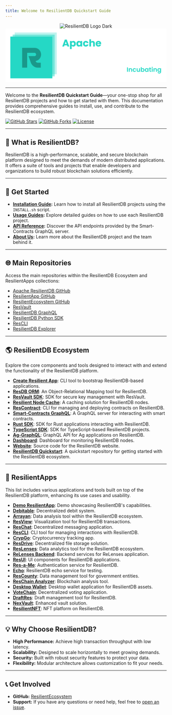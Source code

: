 ```yaml
---
title: Welcome to ResilientDB Quickstart Guide
---
```


<center>
<!-- Light mode logo -->
<img src="https://expolab.org/images/apache-resilientdb-dark.svg" alt="ResilientDB Logo Dark" class="logo logo-dark">

<!-- Dark mode logo -->
<img src="images/logo.svg" alt="ResilientDB Logo Light" class="logo logo-light">
</center>

---

Welcome to the **ResilientDB Quickstart Guide**—your one-stop shop for all ResilientDB projects and how to get started with them. This documentation provides comprehensive guides to install, use, and contribute to the ResilientDB ecosystem.

[![GitHub Stars](https://img.shields.io/github/stars/apache/incubator-resilientdb?style=social)](https://github.com/apache/incubator-resilientdb)
[![GitHub Forks](https://img.shields.io/github/forks/apache/incubator-resilientdb?style=social)](/https://github.com/apache/incubator-resilientdb/fork)
[![License](https://img.shields.io/github/license/apache/incubator-resilientdb)](LICENSE)

---

## 🚀 **What is ResilientDB?**

ResilientDB is a high-performance, scalable, and secure blockchain platform designed to meet the demands of modern distributed applications. It offers a suite of tools and projects that enable developers and organizations to build robust blockchain solutions efficiently.

---

## 📖 **Get Started**

- **[Installation Guide](installation/):** Learn how to install all ResilientDB projects using the `INSTALL.sh` script.
- **[Usage Guides](usage/):** Explore detailed guides on how to use each ResilientDB project.
- **[API Reference](api.md):** Discover the API endpoints provided by the Smart-Contracts GraphQL server.
- **[About Us](about/):** Learn more about the ResilientDB project and the team behind it.

---

## 🌐 **Main Repositories**

Access the main repositories within the ResilientDB Ecosystem and ResilientApps collections:

- [Apache ResilientDB GitHub](https://github.com/apache/incubator-resilientdb)
- [ResilientApp GitHub](https://github.com/ResilientApp)
- [ResilientEcosystem GitHub](https://github.com/ResilientEcosystem)
- [ResVault](https://github.com/apache/incubator-resilientdb-resvault)
- [ResilientDB GraphQL](https://github.com/apache/incubator-resilientdb-graphql)
- [ResilientDB Python SDK](https://github.com/apache/incubator-resilientdb-python-sdk)
- [ResCLI](https://github.com/ResilientApp/ResCLI)
- [ResilientDB Explorer](https://github.com/apache/incubator-resilientdb-explorer)

---

## 🌎 **ResilientDB Ecosystem**

Explore the core components and tools designed to interact with and extend the functionality of the ResilientDB platform.

- **[Create Resilient App](https://github.com/ResilientEcosystem/create-resilient-app)**: CLI tool to bootstrap ResilientDB-based applications.
- **[ResDB ORM](https://github.com/ResilientEcosystem/ResDB-ORM)**: An Object-Relational Mapping tool for ResilientDB.
- **[ResVault SDK](https://github.com/ResilientEcosystem/resvault-sdk)**: SDK for secure key management with ResVault.
- **[Resilient Node Cache](https://github.com/ResilientEcosystem/resilient-node-cache)**: A caching solution for ResilientDB nodes.
- **[ResContract](https://github.com/ResilientEcosystem/ResContract)**: CLI for managing and deploying contracts on ResilientDB.
- **[Smart-Contracts GraphQL](https://github.com/ResilientEcosystem/smart-contracts-graphql)**: A GraphQL server for interacting with smart contracts.
- **[Rust SDK](https://github.com/ResilientEcosystem/rust_sdk)**: SDK for Rust applications interacting with ResilientDB.
- **[TypeScript SDK](https://github.com/ResilientEcosystem/typescript_sdk)**: SDK for TypeScript-based ResilientDB projects.
- **[Ag-GraphQL](https://github.com/ResilientEcosystem/ResilientDB-Ag-GraphQL)**: GraphQL API for Ag applications on ResilientDB.
- **[Dashboard](https://github.com/ResilientEcosystem/dashboard)**: Dashboard for monitoring ResilientDB nodes.
- **[Website](https://github.com/ResilientEcosystem/website)**: Source code for the ResilientDB website.
- **[ResilientDB Quickstart](https://github.com/ResilientEcosystem/resilientdb-quickstart)**: A quickstart repository for getting started with the ResilientDB ecosystem.

---

## 📱 **ResilientApps**

This list includes various applications and tools built on top of the ResilientDB platform, enhancing its use cases and usability.

- **[Demo ResilientApp](https://github.com/ResilientApp/Demo-ResilientApp)**: Demo showcasing ResilientDB's capabilities.
- **[Debitable](https://github.com/ResilientApp/Debitable)**: Decentralized debit system.
- **[Arrayan](https://github.com/ResilientApp/Arrayan)**: Data analysis tool within the ResilientDB ecosystem.
- **[ResView](https://github.com/ResilientApp/ResView)**: Visualization tool for ResilientDB transactions.
- **[ResChat](https://github.com/ResilientApp/ResChat)**: Decentralized messaging application.
- **[ResCLI](https://github.com/ResilientApp/ResCLI)**: CLI tool for managing interactions with ResilientDB.
- **[CrypGo](https://github.com/ResilientApp/CrypGo)**: Cryptocurrency tracking app.
- **[ResDrive](https://github.com/ResilientApp/ResDrive)**: Decentralized file storage solution.
- **[ResLenses](https://github.com/ResilientApp/ResLenses)**: Data analytics tool for the ResilientDB ecosystem.
- **[ReLenses Backend](https://github.com/ResilientApp/ReLensesBackend)**: Backend services for ReLenses application.
- **[ResUI](https://github.com/ResilientApp/ResUI)**: UI components for ResilientDB applications.
- **[Res-a-Me](https://github.com/ResilientApp/Res-a-Me)**: Authentication service for ResilientDB.
- **[Echo](https://github.com/ResilientApp/Echo)**: ResilientDB echo service for testing.
- **[ResCounty](https://github.com/ResilientApp/ResCounty)**: Data management tool for government entities.
- **[ResChain Analyzer](https://github.com/ResilientApp/ResChainAnalyzer)**: Blockchain analysis tool.
- **[Desktop Wallet](https://github.com/ResilientApp/DesktopWallet)**: Desktop wallet application for ResilientDB assets.
- **[VoteChain](https://github.com/ResilientApp/VoteChain)**: Decentralized voting application.
- **[DraftRes](https://github.com/ResilientApp/DraftRes)**: Draft management tool for ResilientDB.
- **[NexVault](https://github.com/ResilientApp/NexVault)**: Enhanced vault solution.
- **[ResilientNFT](https://github.com/ResilientApp/ResilientNFT)**: NFT platform on ResilientDB.

---

## 💡 **Why Choose ResilientDB?**

- **High Performance:** Achieve high transaction throughput with low latency.
- **Scalability:** Designed to scale horizontally to meet growing demands.
- **Security:** Built with robust security features to protect your data.
- **Flexibility:** Modular architecture allows customization to fit your needs.

---

## 📞 **Get Involved**

- **GitHub:** [ResilientEcosystem](https://github.com/ResilientEcosystem)
- **Support:** If you have any questions or need help, feel free to [open an issue](https://github.com/apache/incubator-resilientdb/issues).
